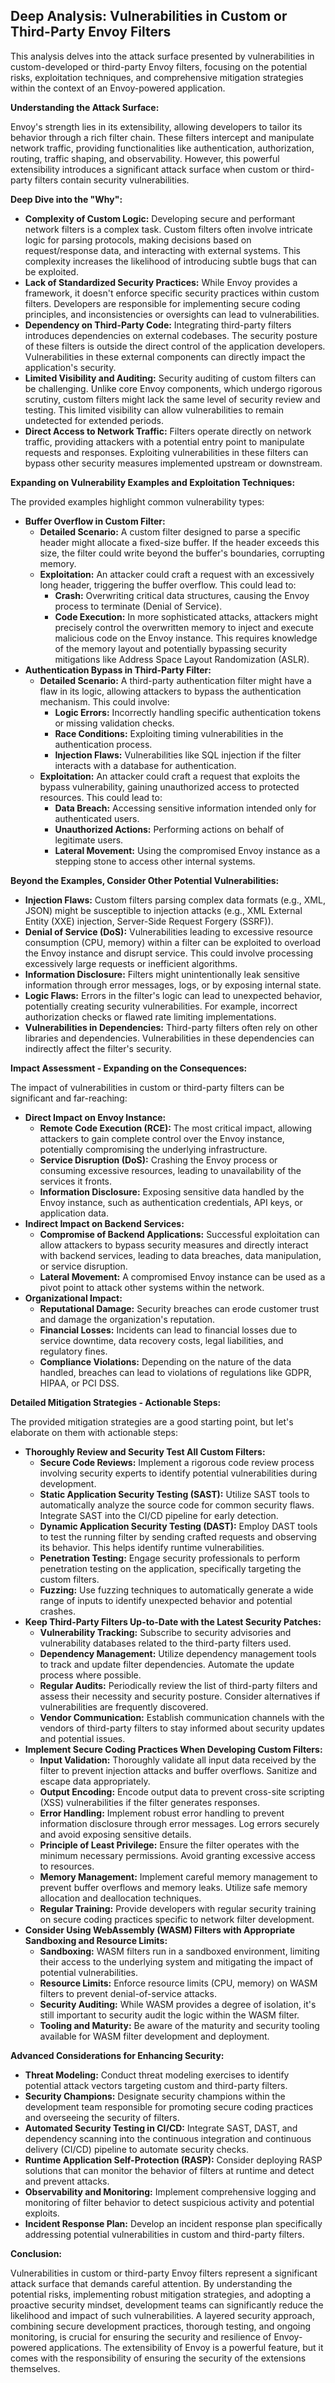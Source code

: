 ## Deep Analysis: Vulnerabilities in Custom or Third-Party Envoy Filters

This analysis delves into the attack surface presented by vulnerabilities in custom-developed or third-party Envoy filters, focusing on the potential risks, exploitation techniques, and comprehensive mitigation strategies within the context of an Envoy-powered application.

**Understanding the Attack Surface:**

Envoy's strength lies in its extensibility, allowing developers to tailor its behavior through a rich filter chain. These filters intercept and manipulate network traffic, providing functionalities like authentication, authorization, routing, traffic shaping, and observability. However, this powerful extensibility introduces a significant attack surface when custom or third-party filters contain security vulnerabilities.

**Deep Dive into the "Why":**

* **Complexity of Custom Logic:** Developing secure and performant network filters is a complex task. Custom filters often involve intricate logic for parsing protocols, making decisions based on request/response data, and interacting with external systems. This complexity increases the likelihood of introducing subtle bugs that can be exploited.
* **Lack of Standardized Security Practices:** While Envoy provides a framework, it doesn't enforce specific security practices within custom filters. Developers are responsible for implementing secure coding principles, and inconsistencies or oversights can lead to vulnerabilities.
* **Dependency on Third-Party Code:** Integrating third-party filters introduces dependencies on external codebases. The security posture of these filters is outside the direct control of the application developers. Vulnerabilities in these external components can directly impact the application's security.
* **Limited Visibility and Auditing:**  Security auditing of custom filters can be challenging. Unlike core Envoy components, which undergo rigorous scrutiny, custom filters might lack the same level of security review and testing. This limited visibility can allow vulnerabilities to remain undetected for extended periods.
* **Direct Access to Network Traffic:** Filters operate directly on network traffic, providing attackers with a potential entry point to manipulate requests and responses. Exploiting vulnerabilities in these filters can bypass other security measures implemented upstream or downstream.

**Expanding on Vulnerability Examples and Exploitation Techniques:**

The provided examples highlight common vulnerability types:

* **Buffer Overflow in Custom Filter:**
    * **Detailed Scenario:** A custom filter designed to parse a specific header might allocate a fixed-size buffer. If the header exceeds this size, the filter could write beyond the buffer's boundaries, corrupting memory.
    * **Exploitation:** An attacker could craft a request with an excessively long header, triggering the buffer overflow. This could lead to:
        * **Crash:** Overwriting critical data structures, causing the Envoy process to terminate (Denial of Service).
        * **Code Execution:** In more sophisticated attacks, attackers might precisely control the overwritten memory to inject and execute malicious code on the Envoy instance. This requires knowledge of the memory layout and potentially bypassing security mitigations like Address Space Layout Randomization (ASLR).
* **Authentication Bypass in Third-Party Filter:**
    * **Detailed Scenario:** A third-party authentication filter might have a flaw in its logic, allowing attackers to bypass the authentication mechanism. This could involve:
        * **Logic Errors:** Incorrectly handling specific authentication tokens or missing validation checks.
        * **Race Conditions:** Exploiting timing vulnerabilities in the authentication process.
        * **Injection Flaws:**  Vulnerabilities like SQL injection if the filter interacts with a database for authentication.
    * **Exploitation:** An attacker could craft a request that exploits the bypass vulnerability, gaining unauthorized access to protected resources. This could lead to:
        * **Data Breach:** Accessing sensitive information intended only for authenticated users.
        * **Unauthorized Actions:** Performing actions on behalf of legitimate users.
        * **Lateral Movement:** Using the compromised Envoy instance as a stepping stone to access other internal systems.

**Beyond the Examples, Consider Other Potential Vulnerabilities:**

* **Injection Flaws:** Custom filters parsing complex data formats (e.g., XML, JSON) might be susceptible to injection attacks (e.g., XML External Entity (XXE) injection, Server-Side Request Forgery (SSRF)).
* **Denial of Service (DoS):** Vulnerabilities leading to excessive resource consumption (CPU, memory) within a filter can be exploited to overload the Envoy instance and disrupt service. This could involve processing excessively large requests or inefficient algorithms.
* **Information Disclosure:** Filters might unintentionally leak sensitive information through error messages, logs, or by exposing internal state.
* **Logic Flaws:** Errors in the filter's logic can lead to unexpected behavior, potentially creating security vulnerabilities. For example, incorrect authorization checks or flawed rate limiting implementations.
* **Vulnerabilities in Dependencies:** Third-party filters often rely on other libraries and dependencies. Vulnerabilities in these dependencies can indirectly affect the filter's security.

**Impact Assessment - Expanding on the Consequences:**

The impact of vulnerabilities in custom or third-party filters can be significant and far-reaching:

* **Direct Impact on Envoy Instance:**
    * **Remote Code Execution (RCE):** The most critical impact, allowing attackers to gain complete control over the Envoy instance, potentially compromising the underlying infrastructure.
    * **Service Disruption (DoS):** Crashing the Envoy process or consuming excessive resources, leading to unavailability of the services it fronts.
    * **Information Disclosure:** Exposing sensitive data handled by the Envoy instance, such as authentication credentials, API keys, or application data.
* **Indirect Impact on Backend Services:**
    * **Compromise of Backend Applications:**  Successful exploitation can allow attackers to bypass security measures and directly interact with backend services, leading to data breaches, data manipulation, or service disruption.
    * **Lateral Movement:** A compromised Envoy instance can be used as a pivot point to attack other systems within the network.
* **Organizational Impact:**
    * **Reputational Damage:** Security breaches can erode customer trust and damage the organization's reputation.
    * **Financial Losses:**  Incidents can lead to financial losses due to service downtime, data recovery costs, legal liabilities, and regulatory fines.
    * **Compliance Violations:**  Depending on the nature of the data handled, breaches can lead to violations of regulations like GDPR, HIPAA, or PCI DSS.

**Detailed Mitigation Strategies - Actionable Steps:**

The provided mitigation strategies are a good starting point, but let's elaborate on them with actionable steps:

* **Thoroughly Review and Security Test All Custom Filters:**
    * **Secure Code Reviews:** Implement a rigorous code review process involving security experts to identify potential vulnerabilities during development.
    * **Static Application Security Testing (SAST):** Utilize SAST tools to automatically analyze the source code for common security flaws. Integrate SAST into the CI/CD pipeline for early detection.
    * **Dynamic Application Security Testing (DAST):** Employ DAST tools to test the running filter by sending crafted requests and observing its behavior. This helps identify runtime vulnerabilities.
    * **Penetration Testing:** Engage security professionals to perform penetration testing on the application, specifically targeting the custom filters.
    * **Fuzzing:** Use fuzzing techniques to automatically generate a wide range of inputs to identify unexpected behavior and potential crashes.
* **Keep Third-Party Filters Up-to-Date with the Latest Security Patches:**
    * **Vulnerability Tracking:** Subscribe to security advisories and vulnerability databases related to the third-party filters used.
    * **Dependency Management:** Utilize dependency management tools to track and update filter dependencies. Automate the update process where possible.
    * **Regular Audits:** Periodically review the list of third-party filters and assess their necessity and security posture. Consider alternatives if vulnerabilities are frequently discovered.
    * **Vendor Communication:** Establish communication channels with the vendors of third-party filters to stay informed about security updates and potential issues.
* **Implement Secure Coding Practices When Developing Custom Filters:**
    * **Input Validation:** Thoroughly validate all input data received by the filter to prevent injection attacks and buffer overflows. Sanitize and escape data appropriately.
    * **Output Encoding:** Encode output data to prevent cross-site scripting (XSS) vulnerabilities if the filter generates responses.
    * **Error Handling:** Implement robust error handling to prevent information disclosure through error messages. Log errors securely and avoid exposing sensitive details.
    * **Principle of Least Privilege:** Ensure the filter operates with the minimum necessary permissions. Avoid granting excessive access to resources.
    * **Memory Management:** Implement careful memory management to prevent buffer overflows and memory leaks. Utilize safe memory allocation and deallocation techniques.
    * **Regular Training:** Provide developers with regular security training on secure coding practices specific to network filter development.
* **Consider Using WebAssembly (WASM) Filters with Appropriate Sandboxing and Resource Limits:**
    * **Sandboxing:** WASM filters run in a sandboxed environment, limiting their access to the underlying system and mitigating the impact of potential vulnerabilities.
    * **Resource Limits:** Enforce resource limits (CPU, memory) on WASM filters to prevent denial-of-service attacks.
    * **Security Auditing:** While WASM provides a degree of isolation, it's still important to security audit the logic within the WASM filter.
    * **Tooling and Maturity:** Be aware of the maturity and security tooling available for WASM filter development and deployment.

**Advanced Considerations for Enhancing Security:**

* **Threat Modeling:** Conduct threat modeling exercises to identify potential attack vectors targeting custom and third-party filters.
* **Security Champions:** Designate security champions within the development team responsible for promoting secure coding practices and overseeing the security of filters.
* **Automated Security Testing in CI/CD:** Integrate SAST, DAST, and dependency scanning into the continuous integration and continuous delivery (CI/CD) pipeline to automate security checks.
* **Runtime Application Self-Protection (RASP):** Consider deploying RASP solutions that can monitor the behavior of filters at runtime and detect and prevent attacks.
* **Observability and Monitoring:** Implement comprehensive logging and monitoring of filter behavior to detect suspicious activity and potential exploits.
* **Incident Response Plan:** Develop an incident response plan specifically addressing potential vulnerabilities in custom and third-party filters.

**Conclusion:**

Vulnerabilities in custom or third-party Envoy filters represent a significant attack surface that demands careful attention. By understanding the potential risks, implementing robust mitigation strategies, and adopting a proactive security mindset, development teams can significantly reduce the likelihood and impact of such vulnerabilities. A layered security approach, combining secure development practices, thorough testing, and ongoing monitoring, is crucial for ensuring the security and resilience of Envoy-powered applications. The extensibility of Envoy is a powerful feature, but it comes with the responsibility of ensuring the security of the extensions themselves.
